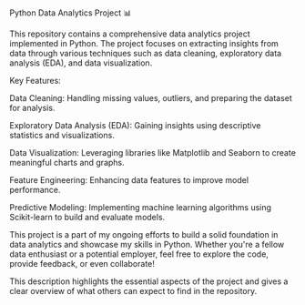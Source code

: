 Python Data Analytics Project 📊



This repository contains a comprehensive data analytics project implemented in Python. The project focuses on extracting insights from data through various techniques such as data cleaning, exploratory data analysis (EDA), and data visualization.

Key Features:

Data Cleaning: Handling missing values, outliers, and preparing the dataset for analysis.

Exploratory Data Analysis (EDA): Gaining insights using descriptive statistics and visualizations.

Data Visualization: Leveraging libraries like Matplotlib and Seaborn to create meaningful charts and graphs.

Feature Engineering: Enhancing data features to improve model performance.

Predictive Modeling: Implementing machine learning algorithms using Scikit-learn to build and evaluate models.

This project is a part of my ongoing efforts to build a solid foundation in data analytics and showcase my skills in Python. Whether you're a fellow data enthusiast or a potential employer, feel free to explore the code, provide feedback, or even collaborate!

This description highlights the essential aspects of the project and gives a clear overview of what others can expect to find in the repository.

